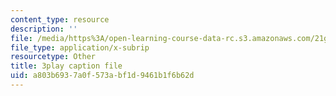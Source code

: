 ```yaml
---
content_type: resource
description: ''
file: /media/https%3A/open-learning-course-data-rc.s3.amazonaws.com/21g-101-chinese-i-regular-fall-2014/a803b6937a0f573abf1d9461b1f6b62d_jBNVKat3GoQ.vtt
file_type: application/x-subrip
resourcetype: Other
title: 3play caption file
uid: a803b693-7a0f-573a-bf1d-9461b1f6b62d
---
```

